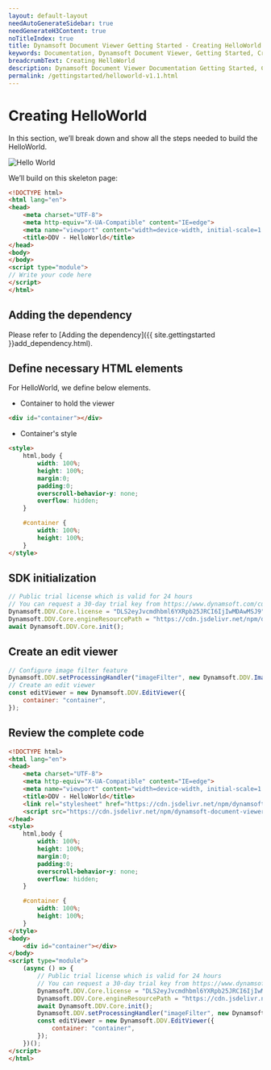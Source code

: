 ```yaml
---
layout: default-layout
needAutoGenerateSidebar: true
needGenerateH3Content: true
noTitleIndex: true
title: Dynamsoft Document Viewer Getting Started - Creating HelloWorld
keywords: Documentation, Dynamsoft Document Viewer, Getting Started, Creating HelloWorld
breadcrumbText: Creating HelloWorld
description: Dynamsoft Document Viewer Documentation Getting Started, Creating HelloWorld
permalink: /gettingstarted/helloworld-v1.1.html
---
```


# Creating HelloWorld

In this section, we’ll break down and show all the steps needed to build the HelloWorld.

![Hello World](/assets/imgs/helloWorld-v1.1.GIF)

We’ll build on this skeleton page:

```html
<!DOCTYPE html>
<html lang="en">
<head>
    <meta charset="UTF-8">
    <meta http-equiv="X-UA-Compatible" content="IE=edge">
    <meta name="viewport" content="width=device-width, initial-scale=1.0, minimum-scale=1.0, maximum-scale=1.0, user-scalable=no">
    <title>DDV - HelloWorld</title>
</head>
<body>
</body>
<script type="module">
// Write your code here
</script>
</html>
```

## Adding the dependency

Please refer to [Adding the dependency]({{ site.gettingstarted }}add_dependency.html).

## Define necessary HTML elements

For HelloWorld, we define below elements.

- Container to hold the viewer

```html
<div id="container"></div>
```

- Container's style

```html
<style>
    html,body {
        width: 100%;
        height: 100%;
        margin:0;
        padding:0;
        overscroll-behavior-y: none;
        overflow: hidden;
    }

    #container {
        width: 100%;
        height: 100%;
    }
</style>
```

## SDK initialization

```javascript
// Public trial license which is valid for 24 hours
// You can request a 30-day trial key from https://www.dynamsoft.com/customer/license/trialLicense/?product=ddv
Dynamsoft.DDV.Core.license = "DLS2eyJvcmdhbml6YXRpb25JRCI6IjIwMDAwMSJ9";
Dynamsoft.DDV.Core.engineResourcePath = "https://cdn.jsdelivr.net/npm/dynamsoft-document-viewer@1.1.0/dist/engine";
await Dynamsoft.DDV.Core.init(); 
```

## Create an edit viewer

```javascript
// Configure image filter feature
Dynamsoft.DDV.setProcessingHandler("imageFilter", new Dynamsoft.DDV.ImageFilter());
// Create an edit viewer
const editViewer = new Dynamsoft.DDV.EditViewer({
    container: "container",
});
```

## Review the complete code

```html
<!DOCTYPE html>
<html lang="en">
<head>
    <meta charset="UTF-8">
    <meta http-equiv="X-UA-Compatible" content="IE=edge">
    <meta name="viewport" content="width=device-width, initial-scale=1.0, minimum-scale=1.0, maximum-scale=1.0, user-scalable=no">
    <title>DDV - HelloWorld</title>
    <link rel="stylesheet" href="https://cdn.jsdelivr.net/npm/dynamsoft-document-viewer@1.1.0/dist/ddv.css">
    <script src="https://cdn.jsdelivr.net/npm/dynamsoft-document-viewer@1.1.0/dist/ddv.js"></script>
</head>
<style>
    html,body {
        width: 100%;
        height: 100%;
        margin:0;
        padding:0;
        overscroll-behavior-y: none;
        overflow: hidden;
    }

    #container {
        width: 100%;
        height: 100%;
    }
</style>
<body>
    <div id="container"></div>
</body>
<script type="module">
    (async () => {
        // Public trial license which is valid for 24 hours
        // You can request a 30-day trial key from https://www.dynamsoft.com/customer/license/trialLicense/?product=ddv
        Dynamsoft.DDV.Core.license = "DLS2eyJvcmdhbml6YXRpb25JRCI6IjIwMDAwMSJ9";
        Dynamsoft.DDV.Core.engineResourcePath = "https://cdn.jsdelivr.net/npm/dynamsoft-document-viewer@1.1.0/dist/engine";
        await Dynamsoft.DDV.Core.init();
        Dynamsoft.DDV.setProcessingHandler("imageFilter", new Dynamsoft.DDV.ImageFilter());
        const editViewer = new Dynamsoft.DDV.EditViewer({
            container: "container",
        });
    })();
</script>
</html>
```